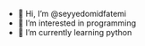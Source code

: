 - 👋 Hi, I’m @seyyedomidfatemi
- 👀 I’m interested in programming
- 🌱 I’m currently learning python

<!---
seyyedomidfatemi/seyyedomidfatemi is a ✨ special ✨ repository because its `README.md` (this file) appears on your GitHub profile.
You can click the Preview link to take a look at your changes.
--->
